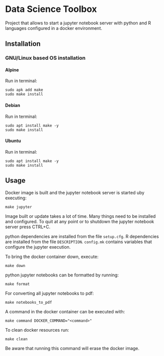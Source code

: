 # Data Science Toolbox

Project that allows to start a jupyter notebook server with python and R languages configured in a docker environment.

## Installation

### GNU/Linux based OS installation

#### Alpine

Run in terminal:

```shell
sudo apk add make
sudo make install
```

#### Debian

Run in terminal:

```shell
sudo apt install make -y
sudo make install
```

#### Ubuntu

Run in terminal:

```shell
sudo apt install make -y
sudo make install
```

## Usage

Docker image is built and the jupyter notebook server is started uby executing:

```shell
make jupyter
```

Image built or update takes a lot of time. Many things need to be installed and configured. To quit at any point or to shutdown the jupyter notebook server press CTRL+C.

python dependencies are installed from the file `setup.cfg`. R dependencies are installed from the file `DESCRIPTION`. `config.mk` contains variables that configure the jupyter execution.

To bring the docker container down, execute:

```shell
make down
```

python jupyter notebooks can be formatted by running:

```shell
make format
```

For converting all jupyter notebooks to pdf:
```shell
make notebooks_to_pdf
```

A command in the docker container can be executed with:
```shell
make command DOCKER_COMMAND="<command>"
```

To clean docker resources run:

```shell
make clean
```

Be aware that running this command will erase the docker image.
